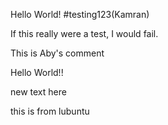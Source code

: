 Hello World!
#testing123(Kamran)

If this really were a test, I would fail.


This is Aby's comment

Hello World!!

new text here

this is from lubuntu
